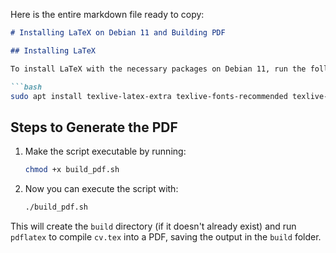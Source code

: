Here is the entire markdown file ready to copy:

```markdown
# Installing LaTeX on Debian 11 and Building PDF

## Installing LaTeX

To install LaTeX with the necessary packages on Debian 11, run the following command:

```bash
sudo apt install texlive-latex-extra texlive-fonts-recommended texlive-latex-recommended texlive-fonts-extra texlive-bibtex-extra -y
```

## Steps to Generate the PDF
1. Make the script executable by running:

   ```bash
   chmod +x build_pdf.sh
   ```

2. Now you can execute the script with:

   ```bash
   ./build_pdf.sh
   ```

This will create the `build` directory (if it doesn't already exist) and run `pdflatex` to compile `cv.tex` into a PDF, saving the output in the `build` folder.
```